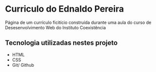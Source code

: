 # Curriculo do Ednaldo Pereira
Página de um currículo ficitício construída durante uma aula do curso de Desesenvolvimento Web do Instituto Coexistência 

## Tecnologia utilizadas nestes projeto
- HTML
- CSS
- Git/ Github 
